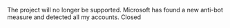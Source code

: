 The project will no longer be supported. Microsoft has found a new anti-bot measure and detected all my accounts. Closed